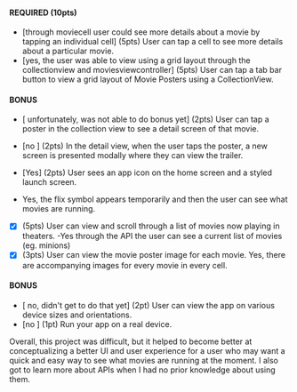 #### REQUIRED (10pts)
- [through moviecell user could see more details about a movie by tapping an individual cell] (5pts) User can tap a cell to see more details about a particular movie.
- [yes, the user was able to view using a grid layout through the collectionview and moviesviewcontroller] (5pts) User can tap a tab bar button to view a grid layout of Movie Posters using a CollectionView.

#### BONUS
- [ unfortunately, was not able to do bonus yet] (2pts) User can tap a poster in the collection view to see a detail screen of that movie.
- [no ] (2pts) In the detail view, when the user taps the poster, a new screen is presented modally where they can view the trailer.

- [Yes] (2pts) User sees an app icon on the home screen and a styled launch screen.
- Yes, the flix symbol appears temporarily and then the user can see what movies are running.
- [x] (5pts) User can view and scroll through a list of movies now playing in theaters.
-Yes through the API the user can see a current list of movies (eg. minions)
- [x] (3pts) User can view the movie poster image for each movie.
Yes, there are accompanying images for every movie in every cell.

#### BONUS
- [ no, didn't get to do that yet] (2pt) User can view the app on various device sizes and orientations.
- [no ] (1pt) Run your app on a real device.


Overall, this project was difficult, but it helped to become better at conceptualizing a better UI and user experience for a user who may want a quick and easy way to see what movies are running at the moment. I also got to learn more about APIs when I had no prior knowledge about using them.
